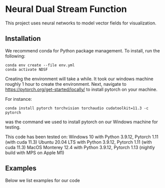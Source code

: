 # Neural Dual Stream Function
This project uses neural networks to model vector fields for visualization.


## Installation

We recommend conda for Python package management. To install, run the following:
```
conda env create --file env.yml
conda activate NDSF
```

Creating the environment will take a while. It took our windows machine roughly 1 hour to create the environment.
Next, navigate to https://pytorch.org/get-started/locally/ to install pytorch on your machine.

For instance:
```
conda install pytorch torchvision torchaudio cudatoolkit=11.3 -c pytorch
```

was the command we used to install pytorch on our Windows machine for testing.

This code has been tested on:
Windows 10 with Python 3.9.12, Pytorch 1.11 (with cuda 11.3)
Ubuntu 20.04 LTS with Python 3.9.12, Pytorch 1.11 (with cuda 11.3)
MacOS Monterey 12.4 with Python 3.9.12, Pytorch 1.13 (nightly build with MPS on Apple M1)

## Examples

Below we list examples for our code

